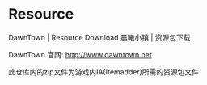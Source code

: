 # Resource
DawnTown | Resource Download
晨曦小镇 | 资源包下载

DawnTown 官网:
http://www.dawntown.net

此仓库内的zip文件为游戏内IA(Itemadder)所需的资源包文件
